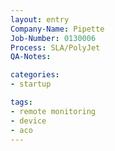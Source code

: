 ```yaml
---
layout: entry
Company-Name: Pipette
Job-Number: 0130006
Process: SLA/PolyJet
QA-Notes: 

categories:
- startup

tags:
- remote monitoring
- device
- aco
---
```

